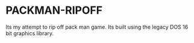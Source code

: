 PACKMAN-RIPOFF
=============

Its my attempt to rip off pack man game. Its built using the legacy DOS 16 bit graphics library.

